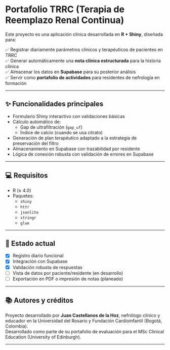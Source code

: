 # Portafolio TRRC (Terapia de Reemplazo Renal Continua)

Este proyecto es una aplicación clínica desarrollada en **R + Shiny**, diseñada para:

✅ Registrar diariamente parámetros clínicos y terapéuticos de pacientes en TRRC  
✅ Generar automáticamente una **nota clínica estructurada** para la historia clínica  
✅ Almacenar los datos en **Supabase** para su posterior análisis  
✅ Servir como **portafolio de actividades** para residentes de nefrología en formación

---

## ✨ Funcionalidades principales

- Formulario Shiny interactivo con validaciones básicas
- Cálculo automático de:
  - Gap de ultrafiltración (`gap_uf`)
  - Índice de calcio (cuando se usa citrato)
- Generación de plan terapéutico adaptado a la estrategia de preservación del filtro
- Almacenamiento en Supabase con trazabilidad por residente
- Lógica de conexión robusta con validación de errores en Supabase

---

## 💻 Requisitos

- R (≥ 4.0)
- Paquetes:
  - `shiny`
  - `httr`
  - `jsonlite`
  - `stringr`
  - `glue`
  
---

## 🧪 Estado actual

- [x] Registro diario funcional
- [x] Integración con Supabase
- [x] Validación robusta de respuestas
- [ ] Vista de datos por paciente/residente (en desarrollo)
- [ ] Exportación en PDF o impresión de notas (planeado)

---

## 📚 Autores y créditos

Proyecto desarrollado por **Juan Castellanos de la Hoz**, nefrólogo clínico y educador en la Universidad del Rosario y Fundación Cardioinfantil (Bogotá, Colombia).  
Desarrollado como parte de su portafolio de evaluación para el MSc Clinical Education (University of Edinburgh).

---